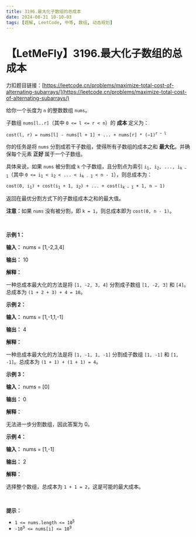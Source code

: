 ```yaml
---
title: 3196.最大化子数组的总成本
date: 2024-08-31 10-10-03
tags: [题解, LeetCode, 中等, 数组, 动态规划]
---
```


# 【LetMeFly】3196.最大化子数组的总成本

力扣题目链接：[https://leetcode.cn/problems/maximize-total-cost-of-alternating-subarrays/](https://leetcode.cn/problems/maximize-total-cost-of-alternating-subarrays/)

<p>给你一个长度为 <code>n</code> 的整数数组 <code>nums</code>。</p>

<p>子数组 <code>nums[l..r]</code>（其中 <code>0 &lt;= l &lt;= r &lt; n</code>）的 <strong>成本 </strong>定义为：</p>

<p><code>cost(l, r) = nums[l] - nums[l + 1] + ... + nums[r] * (−1)<sup>r − l</sup></code></p>

<p>你的任务是将 <code>nums</code> 分割成若干子数组，使得所有子数组的成本之和 <strong>最大化</strong>，并确保每个元素 <strong>正好 </strong>属于一个子数组。</p>

<p>具体来说，如果 <code>nums</code> 被分割成 <code>k</code> 个子数组，且分割点为索引 <code>i<sub>1</sub>, i<sub>2</sub>, ..., i<sub>k − 1</sub></code>（其中 <code>0 &lt;= i<sub>1</sub> &lt; i<sub>2</sub> &lt; ... &lt; i<sub>k - 1</sub> &lt; n - 1</code>），则总成本为：</p>

<p><code>cost(0, i<sub>1</sub>) + cost(i<sub>1</sub> + 1, i<sub>2</sub>) + ... + cost(i<sub>k − 1</sub> + 1, n − 1)</code></p>

<p>返回在最优分割方式下的子数组成本之和的最大值。</p>

<p><strong>注意：</strong>如果 <code>nums</code> 没有被分割，即 <code>k = 1</code>，则总成本即为 <code>cost(0, n - 1)</code>。</p>

<p>&nbsp;</p>

<p><strong class="example">示例 1：</strong></p>

<div class="example-block">
<p><strong>输入：</strong> <span class="example-io">nums = [1,-2,3,4]</span></p>

<p><strong>输出：</strong> <span class="example-io">10</span></p>

<p><strong>解释：</strong></p>

<p>一种总成本最大化的方法是将 <code>[1, -2, 3, 4]</code> 分割成子数组 <code>[1, -2, 3]</code> 和 <code>[4]</code>。总成本为 <code>(1 + 2 + 3) + 4 = 10</code>。</p>
</div>

<p><strong class="example">示例 2：</strong></p>

<div class="example-block">
<p><strong>输入：</strong> <span class="example-io">nums = [1,-1,1,-1]</span></p>

<p><strong>输出：</strong> <span class="example-io">4</span></p>

<p><strong>解释：</strong></p>

<p>一种总成本最大化的方法是将 <code>[1, -1, 1, -1]</code> 分割成子数组 <code>[1, -1]</code> 和 <code>[1, -1]</code>。总成本为 <code>(1 + 1) + (1 + 1) = 4</code>。</p>
</div>

<p><strong class="example">示例 3：</strong></p>

<div class="example-block">
<p><strong>输入：</strong> <span class="example-io">nums = [0]</span></p>

<p><strong>输出：</strong> 0</p>

<p><strong>解释：</strong></p>

<p>无法进一步分割数组，因此答案为 0。</p>
</div>

<p><strong class="example">示例 4：</strong></p>

<div class="example-block">
<p><strong>输入：</strong> <span class="example-io">nums = [1,-1]</span></p>

<p><strong>输出：</strong> <span class="example-io">2</span></p>

<p><strong>解释：</strong></p>

<p>选择整个数组，总成本为 <code>1 + 1 = 2</code>，这是可能的最大成本。</p>
</div>

<p>&nbsp;</p>

<p><strong>提示：</strong></p>

<ul>
	<li><code>1 &lt;= nums.length &lt;= 10<sup>5</sup></code></li>
	<li><code>-10<sup>9</sup> &lt;= nums[i] &lt;= 10<sup>9</sup></code></li>
</ul>


    